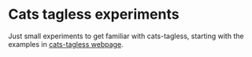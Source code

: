 # Cats tagless experiments
Just small experiments to get familiar with cats-tagless, starting with the
examples in [cats-tagless webpage](https://typelevel.github.io/cats-tagless/).
